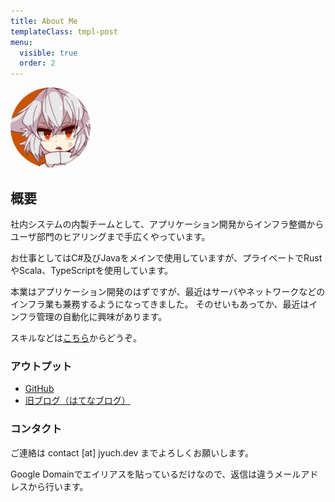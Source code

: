 ```yaml
---
title: About Me
templateClass: tmpl-post
menu:
  visible: true
  order: 2
---
```


<img src="/img/jyuch.jpg" style="border-radius:50%;height:8rem">

## 概要

社内システムの内製チームとして、アプリケーション開発からインフラ整備からユーザ部門のヒアリングまで手広くやっています。

お仕事としてはC#及びJavaをメインで使用していますが、プライベートでRustやScala、TypeScriptを使用しています。

本業はアプリケーション開発のはずですが、最近はサーバやネットワークなどのインフラ業も兼務するようになってきました。
そのせいもあってか、最近はインフラ管理の自動化に興味があります。

スキルなどは[こちら](/about/skills/)からどうぞ。

### アウトプット

- [GitHub](https://github.com/jyuch)
- [旧ブログ（はてなブログ）](https://jyuch.hatenablog.com/)

### コンタクト

ご連絡は contact [at] jyuch.dev までよろしくお願いします。

Google Domainでエイリアスを貼っているだけなので、返信は違うメールアドレスから行います。
